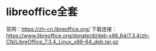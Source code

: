 # libreoffice全套
官网：https://zh-cn.libreoffice.org/
下载连接：https://www.libreoffice.org/donate/dl/deb-x86_64/7.3.4/zh-CN/LibreOffice_7.3.4_Linux_x86-64_deb.tar.gz
